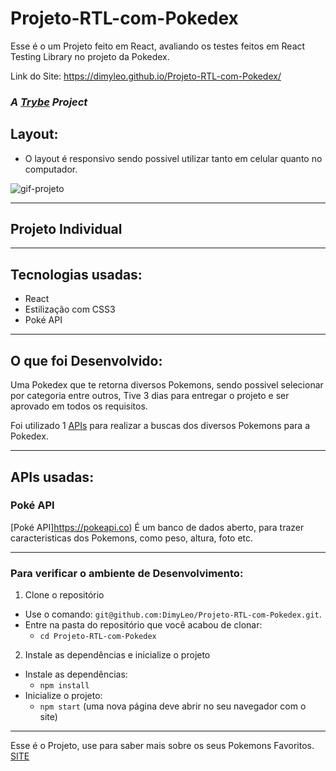 # Projeto-RTL-com-Pokedex
Esse é o um Projeto feito em React, avaliando os testes feitos em React Testing Library no projeto da Pokedex.

Link do Site: <a href='https://dimyleo.github.io/Projeto-RTL-com-Pokedex/' target="_blank" >https://dimyleo.github.io/Projeto-RTL-com-Pokedex/<a/>

### _A [Trybe](https://www.betrybe.com/) Project_

## Layout:
  
  - O layout é responsivo sendo possivel utilizar tanto em celular quanto no computador.
  <img src='https://images2.imgbox.com/5d/fc/nzGKCbC9_o.jpg' alt='gif-projeto' />
  
---
## Projeto Individual
---
## Tecnologias usadas:

  - React
  - Estilização com CSS3
  - Poké API

---
## O que foi Desenvolvido:

Uma Pokedex que te retorna diversos Pokemons, sendo possivel selecionar por categoria entre outros, 
Tive 3 dias para entregar o projeto e ser aprovado em todos os requisitos.

Foi utilizado 1 [APIs](#apis-usadas) para realizar a buscas dos diversos Pokemons para a Pokedex.

---
## APIs usadas:
### Poké API

[Poké API]https://pokeapi.co) É um banco de dados aberto, para trazer caracteristicas dos Pokemons, como peso, altura, foto etc.

---
### Para verificar o ambiente de Desenvolvimento:

1. Clone o repositório

- Use o comando: `git@github.com:DimyLeo/Projeto-RTL-com-Pokedex.git`.
- Entre na pasta do repositório que você acabou de clonar:
  - `cd Projeto-RTL-com-Pokedex`

2. Instale as dependências e inicialize o projeto

- Instale as dependências:
  - `npm install`
- Inicialize o projeto:
  - `npm start` (uma nova página deve abrir no seu navegador com o site)
---

  Esse é o Projeto, use para saber mais sobre os seus Pokemons Favoritos. <a href='https://dimyleo.github.io/Projeto-RTL-com-Pokedex/'>SITE</a>
